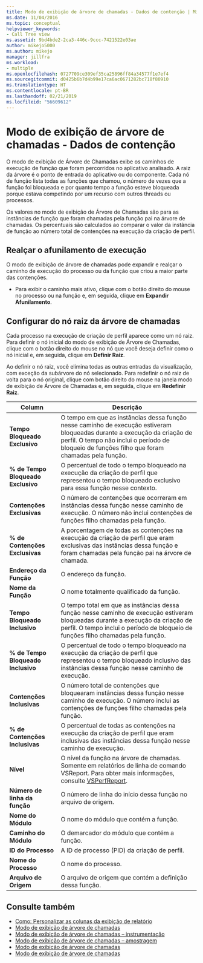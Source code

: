 ```yaml
---
title: Modo de exibição de árvore de chamadas - Dados de contenção | Microsoft Docs
ms.date: 11/04/2016
ms.topic: conceptual
helpviewer_keywords:
- Call Tree view
ms.assetid: 9bd4bde2-2ca3-446c-9ccc-7421522e03ae
author: mikejo5000
ms.author: mikejo
manager: jillfra
ms.workload:
- multiple
ms.openlocfilehash: 0727709ce309ef35ca25896ff84a34577f1e7ef4
ms.sourcegitcommit: d0425b6b7d4b99e17ca6ac0671282bc718f80910
ms.translationtype: HT
ms.contentlocale: pt-BR
ms.lasthandoff: 02/21/2019
ms.locfileid: "56609612"
---
```

# <a name="call-tree-view---contention-data"></a>Modo de exibição de árvore de chamadas - Dados de contenção
O modo de exibição de Árvore de Chamadas exibe os caminhos de execução de função que foram percorridos no aplicativo analisado. A raiz da árvore é o ponto de entrada do aplicativo ou do componente. Cada nó de função lista todas as funções que chamou, o número de vezes que a função foi bloqueada e por quanto tempo a função esteve bloqueada porque estava competindo por um recurso com outros threads ou processos.

 Os valores no modo de exibição de Árvore de Chamadas são para as instâncias de função que foram chamadas pela função pai na árvore de chamadas. Os percentuais são calculados ao comparar o valor da instância de função ao número total de contenções na execução da criação de perfil.

## <a name="highlight-the-execution-hot-path"></a>Realçar o afunilamento de execução
 O modo de exibição de árvore de chamadas pode expandir e realçar o caminho de execução do processo ou da função que criou a maior parte das contenções.

-   Para exibir o caminho mais ativo, clique com o botão direito do mouse no processo ou na função e, em seguida, clique em **Expandir Afunilamento**.

## <a name="set-the-call-tree-root-node"></a>Configurar do nó raiz da árvore de chamadas
 Cada processo na execução de criação de perfil aparece como um nó raiz. Para definir o nó inicial do modo de exibição de Árvore de Chamadas, clique com o botão direito do mouse no nó que você deseja definir como o nó inicial e, em seguida, clique em **Definir Raiz**.

 Ao definir o nó raiz, você elimina todas as outras entradas da visualização, com exceção da subárvore do nó selecionado. Para redefinir o nó raiz de volta para o nó original, clique com botão direito do mouse na janela modo de exibição de Árvore de Chamadas e, em seguida, clique em **Redefinir Raiz**.

|Column|Descrição|
|------------|-----------------|
|**Tempo Bloqueado Exclusivo**|O tempo em que as instâncias dessa função nesse caminho de execução estiveram bloqueadas durante a execução da criação de perfil. O tempo não inclui o período de bloqueio de funções filho que foram chamadas pela função.|
|**% de Tempo Bloqueado Exclusivo**|O percentual de todo o tempo bloqueado na execução da criação de perfil que representou o tempo bloqueado exclusivo para essa função nesse contexto.|
|**Contenções Exclusivas**|O número de contenções que ocorreram em instâncias dessa função nesse caminho de execução. O número não inclui contenções de funções filho chamadas pela função.|
|**% de Contenções Exclusivas**|A porcentagem de todas as contenções na execução da criação de perfil que eram exclusivas das instâncias dessa função e foram chamadas pela função pai na árvore de chamada.|
|**Endereço da Função**|O endereço da função.|
|**Nome da Função**|O nome totalmente qualificado da função.|
|**Tempo Bloqueado Inclusivo**|O tempo total em que as instâncias dessa função nesse caminho de execução estiveram bloqueadas durante a execução da criação de perfil. O tempo inclui o período de bloqueio de funções filho chamadas pela função.|
|**% de Tempo Bloqueado Inclusivo**|O percentual de todo o tempo bloqueado na execução da criação de perfil que representou o tempo bloqueado inclusivo das instâncias dessa função nesse caminho de execução.|
|**Contenções Inclusivas**|O número total de contenções que bloquearam instâncias dessa função nesse caminho de execução. O número inclui as contenções de funções filho chamadas pela função.|
|**% de Contenções Inclusivas**|O percentual de todas as contenções na execução da criação de perfil que eram inclusivas das instâncias dessa função nesse caminho de execução.|
|**Nível**|O nível da função na árvore de chamadas. Somente em relatórios de linha de comando VSReport. Para obter mais informações, consulte [VSPerfReport](../profiling/vsperfreport.md).|
|**Número de linha da função**|O número de linha do início dessa função no arquivo de origem.|
|**Nome do Módulo**|O nome do módulo que contém a função.|
|**Caminho do Módulo**|O demarcador do módulo que contém a função.|
|**ID do Processo**|A ID de processo (PID) da criação de perfil.|
|**Nome do Processo**|O nome do processo.|
|**Arquivo de Origem**|O arquivo de origem que contém a definição dessa função.|

## <a name="see-also"></a>Consulte também
- [Como: Personalizar as colunas da exibição de relatório](../profiling/how-to-customize-report-view-columns.md)
- [Modo de exibição de árvore de chamadas](../profiling/call-tree-view.md)
- [Modo de exibição de árvore de chamadas – instrumentação](../profiling/call-tree-view-dotnet-memory-instrumentation-data.md)
- [Modo de exibição de árvore de chamadas – amostragem](../profiling/call-tree-view-dotnet-memory-sampling-data.md)
- [Modo de exibição de árvore de chamadas](../profiling/call-tree-view-instrumentation-data.md)
- [Modo de exibição de árvore de chamadas](../profiling/call-tree-view-sampling-data.md)